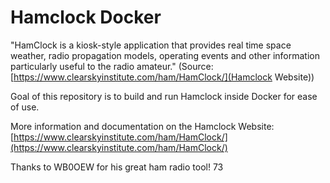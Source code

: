 # Hamclock Docker

"HamClock is a kiosk-style application that provides real time space weather, radio propagation models, operating events and other information particularly useful to the radio amateur." (Source: [https://www.clearskyinstitute.com/ham/HamClock/](Hamclock Website))

Goal of this repository is to build and run Hamclock inside Docker for ease of use.

More information and documentation on the Hamclock Website:
[https://www.clearskyinstitute.com/ham/HamClock/](https://www.clearskyinstitute.com/ham/HamClock/)

Thanks to WB0OEW for his great ham radio tool!
73